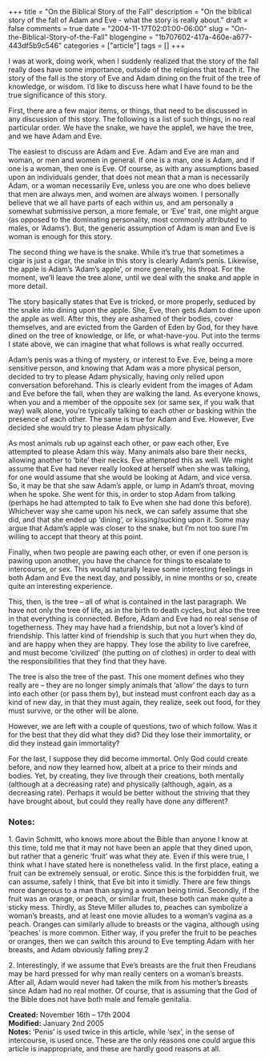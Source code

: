 +++
title = "On the Biblical Story of the Fall"
description = "On the biblical story of the fall of Adam and Eve - what the story is really about."
draft = false
comments = true
date = "2004-11-17T02:01:00-06:00"
slug = "On-the-Biblical-Story-of-the-Fall"
blogengine = "1b707602-417a-460e-a677-443df5b9c546"
categories = ["article"]
tags = []
+++

<p>
I was at work, doing work, when I suddenly realized that the story of the fall really does have some importance, outside of the religions that teach it. The story of the fall is the story of Eve and Adam dining on the fruit of the tree of knowledge, or wisdom. I&rsquo;d like to discuss here what I have found to be the true significance of this story.
</p>
<p>
First, there are a few major items, or things, that need to be discussed in any discussion of this story. The following is a list of such things, in no real particular order. We have the snake, we have the apple1, we have the tree, and we have Adam and Eve.
</p>
<p>
The easiest to discuss are Adam and Eve. Adam and Eve are man and woman, or men and women in general. If one is a man, one is Adam, and if one is a woman, then one is Eve. Of course, as with any assumptions based upon an individuals gender, that does not mean that a man is necessarily Adam, or a woman necessarily Eve, unless you are one who does believe that men are always men, and women are always women. I personally believe that we all have parts of each within us, and am personally a somewhat submissive person, a more female, or &lsquo;Eve&rsquo; trait, one might argue (as opposed to the dominating personality, most commonly attributed to males, or &lsquo;Adams&rsquo;). But, the generic assumption of Adam is man and Eve is woman is enough for this story.
</p>
<p>
The second thing we have is the snake. While it&rsquo;s true that sometimes a cigar is just a cigar, the snake in this story is clearly Adam&rsquo;s penis. Likewise, the apple is Adam&rsquo;s &lsquo;Adam&rsquo;s apple&rsquo;, or more generally, his throat. For the moment, we&rsquo;ll leave the tree alone, until we deal with the snake and apple in more detail.
</p>
<p>
The story basically states that Eve is tricked, or more properly, seduced by the snake into dining upon the apple. She, Eve, then gets Adam to dine upon the apple as well. After this, they are ashamed of their bodies, cover themselves, and are evicted from the Garden of Eden by God, for they have dined on the tree of knowledge, or life, or what-have-you. Put into the terms I state above, we can imagine that what follows is what really occurred.
</p>
<p>
Adam&rsquo;s penis was a thing of mystery, or interest to Eve. Eve, being a more sensitive person, and knowing that Adam was a more physical person, decided to try to please Adam physically, having only relied upon conversation beforehand. This is clearly evident from the images of Adam and Eve before the fall, when they are walking the land. As everyone knows, when you and a member of the opposite sex (or same sex, if you walk that way) walk alone, you&rsquo;re typically talking to each other or basking within the presence of each other. The same is true for Adam and Eve. However, Eve decided she would try to please Adam physically.
</p>
<p>
As most animals rub up against each other, or paw each other, Eve attempted to please Adam this way. Many animals also bare their necks, allowing another to &lsquo;bite&rsquo; their necks. Eve attempted this as well. We might assume that Eve had never really looked at herself when she was talking, for one would assume that she would be looking at Adam, and vice versa. So, it may be that she saw Adam&rsquo;s apple, or lump in Adam&rsquo;s throat, moving when he spoke. She went for this, in order to stop Adam from talking (perhaps he had attempted to talk to Eve when she had done this before). Whichever way she came upon his neck, we can safely assume that she did, and that she ended up &lsquo;dining&rsquo;, or kissing/sucking upon it. Some may argue that Adam&rsquo;s apple was closer to the snake, but I&rsquo;m not too sure I&rsquo;m willing to accept that theory at this point.
</p>
<p>
Finally, when two people are pawing each other, or even if one person is pawing upon another, you have the chance for things to escalate to intercourse, or sex. This would naturally leave some interesting feelings in both Adam and Eve the next day, and possibly, in nine months or so, create quite an interesting experience.
</p>
<p>
This, then, is the tree &ndash; all of what is contained in the last paragraph. We have not only the tree of life, as in the birth to death cycles, but also the tree in that everything is connected. Before, Adam and Eve had no real sense of togetherness. They may have had a friendship, but not a lover&rsquo;s kind of friendship. This latter kind of friendship is such that you hurt when they do, and are happy when they are happy. They lose the ability to live carefree, and must become &lsquo;civilized&rsquo; (the putting on of clothes) in order to deal with the responsibilities that they find that they have.
</p>
<p>
The tree is also the tree of the past. This one moment defines who they really are &ndash; they are no longer simply animals that &lsquo;allow&rsquo; the days to turn into each other (or pass them by), but instead must confront each day as a kind of new day, in that they must again, they realize, seek out food, for they must survive, or the other will be alone.
</p>
<p>
However, we are left with a couple of questions, two of which follow. Was it for the best that they did what they did? Did they lose their immortality, or did they instead gain immortality?
</p>
<p>
For the last, I suppose they did become immortal. Only God could create before, and now they learned how, albeit at a price to their minds and bodies. Yet, by creating, they live through their creations, both mentally (although at a decreasing rate) and physically (although, again, as a decreasing rate). Perhaps it would be better without the striving that they have brought about, but could they really have done any different?
</p>
<h3>Notes:</h3>
<p>
1. Gavin Schmitt, who knows more about the Bible than anyone I know at this time, told me that it may not have been an apple that they dined upon, but rather that a generic &lsquo;fruit&rsquo; was what they ate. Even if this were true, I think what I have stated here is nonetheless valid. In the first place, eating a fruit can be extremely sensual, or erotic. Since this is the forbidden fruit, we can assume, safely I think, that Eve bit into it timidly. There are few things more dangerous to a man than spying a woman being timid. Secondly, if the fruit was an orange, or peach, or similar fruit, these both can make quite a sticky mess. Thirdly, as Steve Miller alludes to, peaches can symbolize a woman&rsquo;s breasts, and at least one movie alludes to a woman&rsquo;s vagina as a peach. Oranges can similarly allude to breasts or the vagina, although using &lsquo;peaches&rsquo; is more common. Either way, if you prefer the fruit to be peaches or oranges, then we can switch this around to Eve tempting Adam with her breasts, and Adam obviously falling prey.2
</p>
<p>
2. Interestingly, if we assume that Eve&rsquo;s breasts are the fruit then Freudians may be hard pressed for why man really centers on a woman&rsquo;s breasts. After all, Adam would never had taken the milk from his mother&rsquo;s breasts since Adam had no real mother. Of course, that is assuming that the God of the Bible does not have both male and female genitalia.
</p>
<p>
<strong>Created:</strong> November 16th &ndash; 17th 2004<br />
<strong>Modified:</strong> January 2nd 2005<br />
<strong>Notes:</strong> &lsquo;Penis&rsquo; is used twice in this article, while &lsquo;sex&rsquo;, in the sense of intercourse, is used once. These are the only reasons one could argue this article is inappropriate, and these are hardly good reasons at all.
</p>

